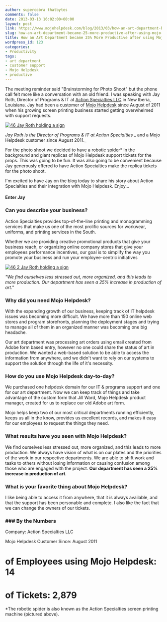 ```yaml
---
author: supercobra thatbytes
comments: false
date: 2013-03-13 16:02:00+00:00
layout: post
link: https://www.mojohelpdesk.com/blog/2013/03/how-an-art-department-became-25-more-productive-after-using-mojo-helpdesk/
slug: how-an-art-department-became-25-more-productive-after-using-mojo-helpdesk
title: How an Art Department became 25% More Productive after using Mojo Helpdesk
wordpress_id: 123
categories:
- Productivity
tags:
- art department
- customer support
- Mojo Helpdesk
- productive
---
```


The meeting reminder said "Brainstorming for Photo Shoot" but the phone call felt more like a conversation with an old friend. I was speaking with Jay Roth, Director of Programs & IT at [Action Specialties LLC](http://www.actionspecialties.com/) in New Iberia, Louisiana. Jay had been a customer of [Mojo Helpdesk](http://www.mojohelpdesk.com/) since August of 2011 when his growing screen printing business started getting overwhelmed with support requests.<!-- more -->

[![46 Jay Roth holding a sign](http://www.mojohelpdesk.com/blog/wordpress/wp-content/uploads/2013/03/46-Jay-Roth-holding-a-sign.png)](http://www.mojohelpdesk.com/blog/wordpress/wp-content/uploads/2013/03/46-Jay-Roth-holding-a-sign.png)


_Jay Roth is the Director of Programs & IT at Action Specialties_
_ and a Mojo Helpdesk customer since August 2011._






For the photo shoot we decided to have a robotic spider* in the background and giant replicas of Mojo Helpdesk support tickets for the props. This was going to be fun. It was also going to be convenient because Jay generously offered to have Action Specialties make the replica tickets for the photo shoot.


I'm excited to have Jay on the blog today to share his story about Action Specialties and their integration with Mojo Helpdesk. Enjoy...





#### Enter Jay







### Can you describe your business?







Action Specialties provides top-of-the-line printing and monogramming services that make us one of the most prolific sources for workwear, uniforms, and printing services in the South.







Whether we are providing creative promotional products that give your business reach, or organizing online company stores that give your employees performance incentives, our goal is to simplify the way you promote your business and run your employee-centric initiatives










[![46 2 Jay Roth holding a sign](http://www.mojohelpdesk.com/blog/wordpress/wp-content/uploads/2013/03/46-2-Jay-Roth-holding-a-sign.jpg)](http://www.mojohelpdesk.com/blog/wordpress/wp-content/uploads/2013/03/46-2-Jay-Roth-holding-a-sign.jpg)







_"We find ourselves less stressed out, more organized, and this leads to more production. Our department has seen a 25% increase in production of art."_





### Why did you need Mojo Helpdesk?







With the expanding growth of our business, keeping track of IT helpdesk issues was becoming more difficult. We have more than 150 online web stores and program storefronts, planning the deployment stages and trying to manage all of them in an organized manner was becoming one big headache.





Our art department was processing art orders using email created from Adobe form based entry, however no one could share the status of art in production. We wanted a web-based solution to be able to access the information from anywhere, and we didn't want to rely on our systems to support the solution through the life of it's necessity.








### How do you use Mojo Helpdesk day-to-day?







We purchased one helpdesk domain for our IT & programs support and one for our art department. Now we can keep track of things and take advantage of the custom form that Jill Ward, Mojo Helpdesk product manager, created for us to replace our old Adobe art form.


Mojo helps keep two of our most critical departments running efficiently, keeps us all in the know, provides us excellent records, and makes it easy for our employees to request the things they need.








### What results have you seen with Mojo Helpdesk?







We find ourselves less stressed out, more organized, and this leads to more production. We always have vision of what is on our plates and the priorities of the work in our respective departments. We are able to shift work and tasks to others without losing information or causing confusion among those who are engaged with the project. **Our department has seen a 25% increase in production of art.**










### What is your favorite thing about Mojo Helpdesk?







I like being able to access it from anywhere, that it is always available, and that the support has been personable and complete. I also like the fact that we can change the owners of our tickets.




### ### By the Numbers ###


Company: Action Specialties LLC

Mojo Helpdesk Customer Since: August 2011

# of Employees using Mojo Helpdesk: 14

# of Tickets: 2,879

*The robotic spider is also known as the Action Specialties screen printing machine (pictured above).
